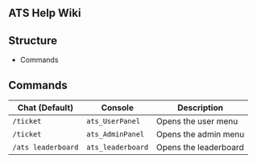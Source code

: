 ## ATS Help Wiki

## Structure
- Commands


## Commands

| Chat (Default) | Console | Description |
| --- | --- | --- |
| `/ticket` | `ats_UserPanel` | Opens the user menu |
| `/ticket` | `ats_AdminPanel` | Opens the admin menu |
| `/ats leaderboard` | `ats_leaderboard` | Opens the leaderboard |

